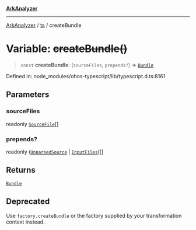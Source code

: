 [**ArkAnalyzer**](../../../../README.md)

***

[ArkAnalyzer](../../../../globals.md) / [ts](../README.md) / createBundle

# Variable: ~~createBundle()~~

> `const` **createBundle**: (`sourceFiles`, `prepends?`) => [`Bundle`](../interfaces/Bundle.md)

Defined in: node\_modules/ohos-typescript/lib/typescript.d.ts:8161

## Parameters

### sourceFiles

readonly [`SourceFile`](../interfaces/SourceFile.md)[]

### prepends?

readonly ([`UnparsedSource`](../interfaces/UnparsedSource.md) \| [`InputFiles`](../interfaces/InputFiles.md))[]

## Returns

[`Bundle`](../interfaces/Bundle.md)

## Deprecated

Use `factory.createBundle` or the factory supplied by your transformation context instead.
